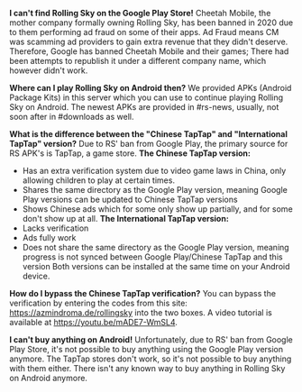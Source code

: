 **I can't find Rolling Sky on the Google Play Store!**
Cheetah Mobile, the mother company formally owning Rolling Sky, has been banned in 2020 due to them performing ad fraud on some of their apps. Ad Fraud means CM was scamming ad providers to gain extra revenue that they didn't deserve. Therefore, Google has banned Cheetah Mobile and their games; There had been attempts to republish it under a different company name, which however didn't work.

**Where can I play Rolling Sky on Android then?**
We provided APKs (Android Package Kits) in this server which you can use to continue playing Rolling Sky on Android. The newest APKs are provided in #rs-news, usually, not soon after in #downloads as well.   

**What is the difference between the "Chinese TapTap" and "International TapTap" version?**
Due to RS' ban from Google Play, the primary source for RS APK's is TapTap, a game store.
__The Chinese TapTap version:__
- Has an extra verification system due to video game laws in China, only allowing children to play at certain times. 
- Shares the same directory as the Google Play version, meaning Google Play versions can be updated to Chinese TapTap versions
- Shows Chinese ads which for some only show up partially, and for some don't show up at all. 
__The International TapTap version:__
- Lacks verification
- Ads fully work
- Does not share the same directory as the Google Play version, meaning progress is not synced between Google Play/Chinese TapTap and this version
Both versions can be installed at the same time on your Android device.

**How do I bypass the Chinese TapTap verification?**
You can bypass the verification by entering the codes from this site: https://azmindroma.de/rollingsky into the two boxes. A video tutorial is available at <https://youtu.be/mADE7-WmSL4>. 

**I can't buy anything on Android!**
Unfortunately, due to RS' ban from Google Play Store, it's not possible to buy anything using the Google Play version anymore. The TapTap stores don't work, so it's not possible to buy anything with them either. There isn't any known way to buy anything in Rolling Sky on Android anymore.